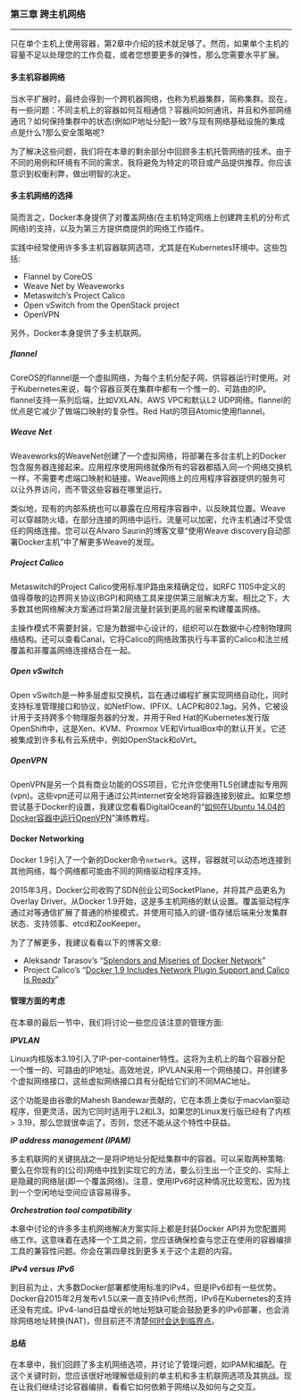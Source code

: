 ### 第三章 跨主机网络

------

只在单个主机上使用容器，第2章中介绍的技术就足够了。然而，如果单个主机的容量不足以处理您的工作负载，或者您想要更多的弹性，那么您需要水平扩展。

#### 多主机容器网络

当水平扩展时，最终会得到一个跨机器网络，也称为机器集群，简称集群。现在，有一些问题：不同主机上的容器如何互相通信？容器间如何通讯，并且和外部网络通讯？如何保持集群中的状态(例如IP地址分配)一致?与现有网络基础设施的集成点是什么?那么安全策略呢?

为了解决这些问题，我们将在本章的剩余部分中回顾多主机托管网络的技术。由于不同的用例和环境有不同的需求，我将避免为特定的项目或产品提供推荐。你应该意识到权衡利弊，做出明智的决定。

#### 多主机网络的选择

简而言之，Docker本身提供了对覆盖网络(在主机特定网络上创建跨主机的分布式网络)的支持，以及为第三方提供商提供的网络工作插件。

实践中经常使用许多多主机容器联网选项，尤其是在Kubernetes环境中。这些包括:

+ Flannel by CoreOS 
+ Weave Net by Weaveworks
+ Metaswitch’s Project Calico
+ Open vSwitch from the OpenStack project
+ OpenVPN

另外，Docker本身提供了多主机联网。

##### flannel

CoreOS的flannel是一个虚拟网络，为每个主机分配子网，供容器运行时使用。对于Kubernetes来说，每个容器豆荚在集群中都有一个惟一的、可路由的IP。flannel支持一系列后端，比如VXLAN、AWS VPC和默认L2 UDP网络。flannel的优点是它减少了做端口映射的复杂性。Red Hat的项目Atomic使用flannel。

##### Weave Net

Weaveworks的WeaveNet创建了一个虚拟网络，将部署在多台主机上的Docker包含服务器连接起来。应用程序使用网络就像所有的容器都插入同一个网络交换机一样，不需要考虑端口映射和链接。Weave网络上的应用程序容器提供的服务可以让外界访问，而不管这些容器在哪里运行。

类似地，现有的内部系统也可以暴露在应用程序容器中，以反映其位置。Weave可以穿越防火墙，在部分连接的网络中运行。流量可以加密，允许主机通过不受信任的网络连接。您可以在Alvaro Saurin的博客文章“使用Weave discovery自动部署Docker主机”中了解更多Weave的发现。

##### Project Calico

Metaswitch的Project Calico使用标准IP路由来精确定位，如RFC 1105中定义的值得尊敬的边界网关协议(BGP)和网络工具来提供第三层解决方案。相比之下，大多数其他网络解决方案通过将第2层流量封装到更高的层来构建覆盖网络。

主操作模式不需要封装，它是为数据中心设计的，组织可以在数据中心控制物理网络结构。还可以查看Canal，它将Calico的网络政策执行与丰富的Calico和法兰绒覆盖和非覆盖网络连接结合在一起。

##### Open vSwitch

Open vSwitch是一种多层虚拟交换机，旨在通过编程扩展实现网络自动化，同时支持标准管理接口和协议，如NetFlow、IPFIX、LACP和802.1ag。另外，它被设计用于支持跨多个物理服务器的分发，并用于Red Hat的Kubernetes发行版OpenShift中，这是Xen、KVM、Proxmox VE和VirtualBox中的默认开关。它还被集成到许多私有云系统中，例如OpenStack和oVirt。

##### OpenVPN

OpenVPN是另一个具有商业功能的OSS项目，它允许您使用TLS创建虚拟专用网(vpn)。这些vpn还可以用于通过公共internet安全地将容器连接到彼此。如果您想尝试基于Docker的设置，我建议您看看DigitalOcean的“[如何在Ubuntu 14.04的Docker容器中运行OpenVPN](https://www.digitalocean.com/community/tutorials/how-to-run-openvpn-in-a-docker-container-on-ubuntu-14-04)”演练教程。

#### Docker Networking

Docker 1.9引入了一个新的Docker命令`network`。这样，容器就可以动态地连接到其他网络，每个网络都可能由不同的网络驱动程序支持。

2015年3月，Docker公司收购了SDN创业公司SocketPlane，并将其产品更名为Overlay Driver。从Docker 1.9开始，这是多主机网络的默认设置。覆盖驱动程序通过对等通信扩展了普通的桥接模式，并使用可插入的键-值存储后端来分发集群状态、支持领事、etcd和ZooKeeper。

为了了解更多，我建议看看以下的博客文章:

+ Aleksandr Tarasov’s “[Splendors and Miseries of Docker Network](http://developerblog.info/2015/11/16/splendors-and-miseries-of-docker-network/)”
+ Project Calico’s “[Docker 1.9 Includes Network Plugin Support and Calico Is Ready](https://www.projectcalico.org/docker-libnetwork-is-almost-here-and-calico-is-ready)”

#### 管理方面的考虑

在本章的最后一节中，我们将讨论一些您应该注意的管理方面:

***IPVLAN***

Linux内核版本3.19引入了IP-per-container特性。这将为主机上的每个容器分配一个惟一的、可路由的IP地址。高效地说，IPVLAN采用一个网络接口，并创建多个虚拟网络接口，这些虚拟网络接口具有分配给它们的不同MAC地址。

这个功能是由谷歌的Mahesh Bandewar贡献的，它在本质上类似于macvlan驱动程序，但更灵活，因为它同时适用于L2和L3。如果您的Linux发行版已经有了内核> 3.19，那么您就很幸运了。否则，您还不能从这个特性中获益。

***IP address management (IPAM)***

多主机联网的关键挑战之一是将IP地址分配给集群中的容器。可以采取两种策略:要么在你现有的(公司)网络中找到实现它的方法，要么衍生出一个正交的、实际上是隐藏的网络层(即一个覆盖网络)。注意，使用IPv6时这种情况比较宽松，因为找到一个空闲地址空间应该容易得多。

***Orchestration tool compatibility***

本章中讨论的许多多主机网络解决方案实际上都是封装Docker API并为您配置网络工作。这意味着在选择一个工具之前，您应该确保检查与您正在使用的容器编排工具的兼容性问题。你会在第四章找到更多关于这个主题的内容。

***IPv4 versus IPv6***

到目前为止，大多数Docker部署都使用标准的IPv4，但是IPv6却有一些优势。Docker自2015年2月发布v1.5以来一直支持IPv6;然而，IPv6在Kubernetes的支持还没有完成。IPv4-land日益增长的地址短缺可能会鼓励更多的IPv6部署，也会消除网络地址转换(NAT)，但目前还不清楚[何时会达到临界点](https://www.youtube.com/watch?v=eF50OxZ5u4o)。

#### 总结

在本章中，我们回顾了多主机网络选项，并讨论了管理问题，如IPAM和编配。在这个关键时刻，您应该很好地理解低级别的单主机和多主机联网选项及其挑战。现在让我们继续讨论容器编排，看看它如何依赖于网络以及如何与之交互。
